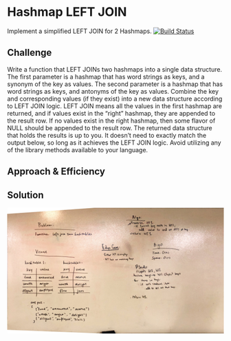 # Hashmap LEFT JOIN
Implement a simplified LEFT JOIN for 2 Hashmaps.
[![Build Status](https://travis-ci.com/Wei9023/datastructure.svg?branch=left_join)](https://travis-ci.com/Wei9023/datastructure)

## Challenge
Write a function that LEFT JOINs two hashmaps into a single data structure.
The first parameter is a hashmap that has word strings as keys, and a synonym of the key as values.
The second parameter is a hashmap that has word strings as keys, and antonyms of the key as values.
Combine the key and corresponding values (if they exist) into a new data structure according to LEFT JOIN logic.
LEFT JOIN means all the values in the first hashmap are returned, and if values exist in the “right” hashmap, they are appended to the result row. If no values exist in the right hashmap, then some flavor of NULL should be appended to the result row.
The returned data structure that holds the results is up to you. It doesn’t need to exactly match the output below, so long as it achieves the LEFT JOIN logic.
Avoid utilizing any of the library methods available to your language.

## Approach & Efficiency
<!-- What approach did you take? Why? What is the Big O space/time for this approach? -->

## Solution
![whiteboarding](leftjoin-hashtable.jpeg)



